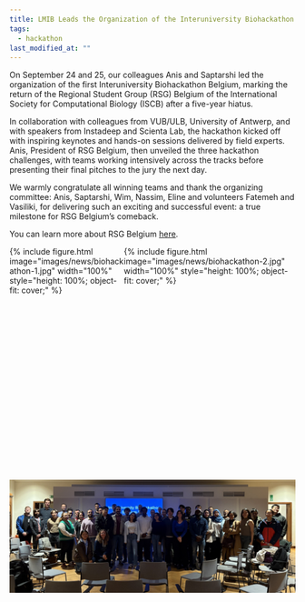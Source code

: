 ```yaml
---
title: LMIB Leads the Organization of the Interuniversity Biohackathon Belgium in Collaboration with RSG Belgium
tags:
  - hackathon
last_modified_at: ""
---
```


<!-- excerpt start -->
<!-- excerpt end -->

On September 24 and 25, our colleagues Anis and Saptarshi led the organization of the first Interuniversity Biohackathon Belgium, marking the return of the Regional Student Group (RSG) Belgium of the International Society for Computational Biology (ISCB) after a five-year hiatus.

In collaboration with colleagues from VUB/ULB, University of Antwerp, and with speakers from Instadeep and Scienta Lab, the hackathon kicked off with inspiring keynotes and hands-on sessions delivered by field experts. Anis, President of RSG Belgium, then unveiled the three hackathon challenges, with teams working intensively across the tracks before presenting their final pitches to the jury the next day.

We warmly congratulate all winning teams and thank the organizing committee: Anis, Saptarshi, Wim, Nassim, Eline and volunteers Fatemeh and Vasiliki, for delivering such an exciting and successful event: a true milestone for RSG Belgium’s comeback.

You can learn more about RSG Belgium [here](https://rsg-belgium.org/).

<style>
.image-grid {
  display: grid;
  grid-template-columns: 40% 60%;
  gap: 0; /* adjust if you want spacing */
  width: 100%;
}

.image-grid .img-1,
.image-grid .img-2 {
  height: 400px; /* adjust as needed */
  overflow: hidden;
}

.image-grid .img-3 {
  grid-column: 1 / span 2; /* make it full width below */
  margin-top: 10px;
}
</style>

<div class="image-grid">
  <div class="img-1">
    {% include figure.html image="images/news/biohackathon-1.jpg" width="100%" style="height: 100%; object-fit: cover;" %}
  </div>

  <div class="img-2">
    {% include figure.html image="images/news/biohackathon-2.jpg" width="100%" style="height: 100%; object-fit: cover;" %}
  </div>

  <div class="img-3">
    <img src="/images/news/biohackathon-3.jpg" alt="LMI Beach Event 2025" style="width: 100%; object-fit: cover;">
  </div>
</div>